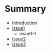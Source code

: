 # Summary

* [Introduction](README.md)
* [Issue1](Issue1/Readme.md)
   * issue1-1
* [Issue2](issue2/Readme.md)
* [issue3](issue3/Readme.md)

